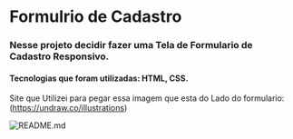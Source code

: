 # Formulrio de Cadastro


### Nesse projeto decidir fazer uma Tela de Formulario de Cadastro Responsivo.

#### Tecnologias que foram utilizadas: HTML, CSS.

Site que Utilizei para pegar essa imagem que esta do Lado do formulario:
(https://undraw.co/illustrations)

![README.md](https://github.com/MatheusdeSouzaSilva70/Formul-rio-de-Cadastro-Responsivo/blob/main/Projet/Formulario%20de%20cadastro.png)



